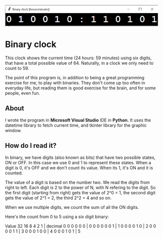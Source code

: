 ![Header image](screenshot.jpg)

# Binary clock

This clock shows the current time (24 hours: 59 minutes) using six digits,
that have a total possible value of 64. Naturally, in a clock we only need
to count to 59.

The point of this program is, in addition to being a great programming exercise
for me, to play with binaries. They don't come up too often in everyday life,
but reading them is good exercise for the brain, and for some people, even fun.

## About

I wrote the program in **Microsoft Visual Studio** IDE in **Python.** 
It uses the datetime library to fetch current time, and tkinter library for
the graphic window.

## How do I read it?

In binary, we have digits (also known as bits) that have two possible states, 
ON or OFF. In this case we use 0 and 1 to represent these states. 
When a digit is 0, it's OFF and we don't count its value. 
When its 1, it's ON and it is counted.

The value of a digit is based on the number two. We read the digits from right
to left. Each digit is 2 to the power of N, with N refering to the digit.
So the first digit (starting from right) gets the value of 2^0 = 1,
the second digit gets the value of 2^1 = 2, the third 2^2 = 4 and so on.

When we use multiple digits, we count the sum of all the ON digits.

Here's the count from 0 to 5 using a six digit binary:

Value  32  16  8   4   2   1   | decimal
       0   0   0   0   0   0   |    0
       0   0   0   0   0   1   |    1
       0   0   0   0   1   0   |    2
       0   0   0   0   1   1   |    3
       0   0   0   1   0   0   |    4
       0   0   0   1   0   1   |    5
